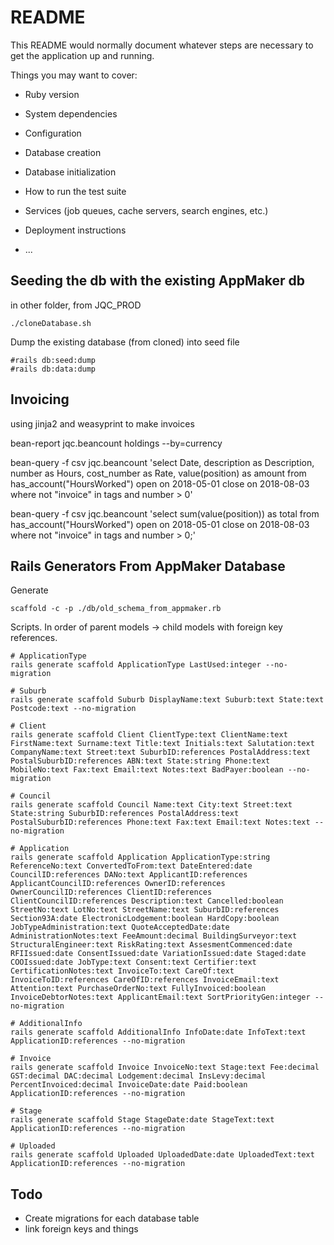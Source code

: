 # README

This README would normally document whatever steps are necessary to get the
application up and running.

Things you may want to cover:

- Ruby version

- System dependencies

- Configuration

- Database creation

- Database initialization

- How to run the test suite

- Services (job queues, cache servers, search engines, etc.)

- Deployment instructions

- ...

## Seeding the db with the existing AppMaker db

in other folder, from JQC_PROD

```
./cloneDatabase.sh
```

Dump the existing database (from cloned) into seed file
```
#rails db:seed:dump
#rails db:data:dump
```

## Invoicing

using jinja2 and weasyprint to make invoices

bean-report jqc.beancount holdings --by=currency

bean-query -f csv jqc.beancount 'select Date, description as Description, number as Hours, cost_number as Rate, value(position) as amount from has_account("HoursWorked") open on 2018-05-01 close on 2018-08-03 where not "invoice" in tags and number > 0'

bean-query -f csv jqc.beancount 'select sum(value(position)) as total from has_account("HoursWorked") open on 2018-05-01 close on 2018-08-03 where not "invoice" in tags and number > 0;'

## Rails Generators From AppMaker Database

Generate

```
scaffold -c -p ./db/old_schema_from_appmaker.rb
```

Scripts. In order of parent models -> child models with foreign key references.

```
# ApplicationType
rails generate scaffold ApplicationType LastUsed:integer --no-migration

# Suburb
rails generate scaffold Suburb DisplayName:text Suburb:text State:text Postcode:text --no-migration

# Client
rails generate scaffold Client ClientType:text ClientName:text FirstName:text Surname:text Title:text Initials:text Salutation:text CompanyName:text Street:text SuburbID:references PostalAddress:text PostalSuburbID:references ABN:text State:string Phone:text MobileNo:text Fax:text Email:text Notes:text BadPayer:boolean --no-migration

# Council
rails generate scaffold Council Name:text City:text Street:text State:string SuburbID:references PostalAddress:text PostalSuburbID:references Phone:text Fax:text Email:text Notes:text --no-migration

# Application
rails generate scaffold Application ApplicationType:string ReferenceNo:text ConvertedToFrom:text DateEntered:date CouncilID:references DANo:text ApplicantID:references ApplicantCouncilID:references OwnerID:references OwnerCouncilID:references ClientID:references ClientCouncilID:references Description:text Cancelled:boolean StreetNo:text LotNo:text StreetName:text SuburbID:references Section93A:date ElectronicLodgement:boolean HardCopy:boolean JobTypeAdministration:text QuoteAcceptedDate:date AdministrationNotes:text FeeAmount:decimal BuildingSurveyor:text StructuralEngineer:text RiskRating:text AssesmentCommenced:date RFIIssued:date ConsentIssued:date VariationIssued:date Staged:date COOIssued:date JobType:text Consent:text Certifier:text CertificationNotes:text InvoiceTo:text CareOf:text InvoiceToID:references CareOfID:references InvoiceEmail:text Attention:text PurchaseOrderNo:text FullyInvoiced:boolean InvoiceDebtorNotes:text ApplicantEmail:text SortPriorityGen:integer --no-migration

# AdditionalInfo
rails generate scaffold AdditionalInfo InfoDate:date InfoText:text ApplicationID:references --no-migration

# Invoice
rails generate scaffold Invoice InvoiceNo:text Stage:text Fee:decimal GST:decimal DAC:decimal Lodgement:decimal InsLevy:decimal PercentInvoiced:decimal InvoiceDate:date Paid:boolean ApplicationID:references --no-migration

# Stage
rails generate scaffold Stage StageDate:date StageText:text ApplicationID:references --no-migration

# Uploaded
rails generate scaffold Uploaded UploadedDate:date UploadedText:text ApplicationID:references --no-migration
```

## Todo

- Create migrations for each database table
- link foreign keys and things

